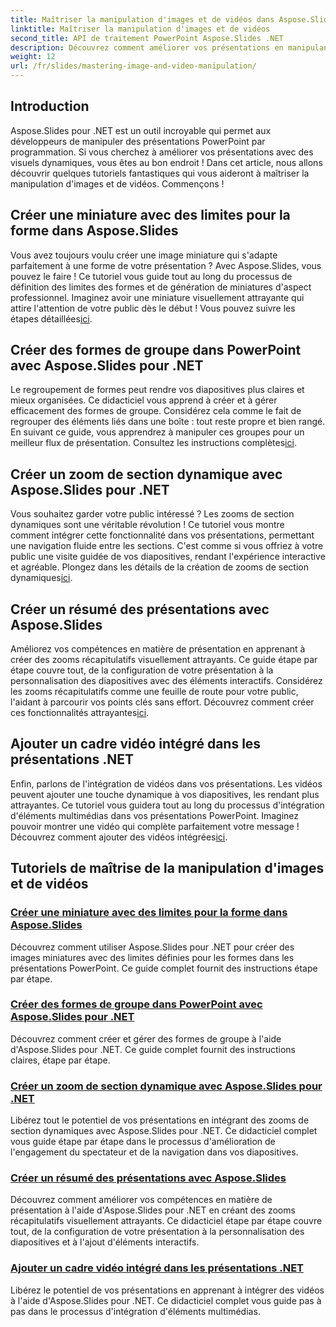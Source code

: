 ```yaml
---
title: Maîtriser la manipulation d'images et de vidéos dans Aspose.Slides
linktitle: Maîtriser la manipulation d'images et de vidéos
second_title: API de traitement PowerPoint Aspose.Slides .NET
description: Découvrez comment améliorer vos présentations en manipulant des images et des vidéos à l'aide d'Aspose.Slides pour .NET. Ce guide complet propose des didacticiels étape par étape.
weight: 12
url: /fr/slides/mastering-image-and-video-manipulation/
---
```

## Introduction

Aspose.Slides pour .NET est un outil incroyable qui permet aux développeurs de manipuler des présentations PowerPoint par programmation. Si vous cherchez à améliorer vos présentations avec des visuels dynamiques, vous êtes au bon endroit ! Dans cet article, nous allons découvrir quelques tutoriels fantastiques qui vous aideront à maîtriser la manipulation d'images et de vidéos. Commençons !

## Créer une miniature avec des limites pour la forme dans Aspose.Slides

 Vous avez toujours voulu créer une image miniature qui s'adapte parfaitement à une forme de votre présentation ? Avec Aspose.Slides, vous pouvez le faire ! Ce tutoriel vous guide tout au long du processus de définition des limites des formes et de génération de miniatures d'aspect professionnel. Imaginez avoir une miniature visuellement attrayante qui attire l'attention de votre public dès le début ! Vous pouvez suivre les étapes détaillées[ici](./create-thumbnail-bounds-shape/).

## Créer des formes de groupe dans PowerPoint avec Aspose.Slides pour .NET

Le regroupement de formes peut rendre vos diapositives plus claires et mieux organisées. Ce didacticiel vous apprend à créer et à gérer efficacement des formes de groupe. Considérez cela comme le fait de regrouper des éléments liés dans une boîte : tout reste propre et bien rangé. En suivant ce guide, vous apprendrez à manipuler ces groupes pour un meilleur flux de présentation. Consultez les instructions complètes[ici](./create-group-shapes/).

## Créer un zoom de section dynamique avec Aspose.Slides pour .NET

 Vous souhaitez garder votre public intéressé ? Les zooms de section dynamiques sont une véritable révolution ! Ce tutoriel vous montre comment intégrer cette fonctionnalité dans vos présentations, permettant une navigation fluide entre les sections. C'est comme si vous offriez à votre public une visite guidée de vos diapositives, rendant l'expérience interactive et agréable. Plongez dans les détails de la création de zooms de section dynamiques[ici](./create-dynamic-section-zoom/).

## Créer un résumé des présentations avec Aspose.Slides

Améliorez vos compétences en matière de présentation en apprenant à créer des zooms récapitulatifs visuellement attrayants. Ce guide étape par étape couvre tout, de la configuration de votre présentation à la personnalisation des diapositives avec des éléments interactifs. Considérez les zooms récapitulatifs comme une feuille de route pour votre public, l'aidant à parcourir vos points clés sans effort. Découvrez comment créer ces fonctionnalités attrayantes[ici](./create-summary-zoom/).

## Ajouter un cadre vidéo intégré dans les présentations .NET

 Enfin, parlons de l'intégration de vidéos dans vos présentations. Les vidéos peuvent ajouter une touche dynamique à vos diapositives, les rendant plus attrayantes. Ce tutoriel vous guidera tout au long du processus d'intégration d'éléments multimédias dans vos présentations PowerPoint. Imaginez pouvoir montrer une vidéo qui complète parfaitement votre message ! Découvrez comment ajouter des vidéos intégrées[ici](./add-embedded-videos-frame/).

## Tutoriels de maîtrise de la manipulation d'images et de vidéos
### [Créer une miniature avec des limites pour la forme dans Aspose.Slides](./create-thumbnail-bounds-shape/)
Découvrez comment utiliser Aspose.Slides pour .NET pour créer des images miniatures avec des limites définies pour les formes dans les présentations PowerPoint. Ce guide complet fournit des instructions étape par étape.
### [Créer des formes de groupe dans PowerPoint avec Aspose.Slides pour .NET](./create-group-shapes/)
Découvrez comment créer et gérer des formes de groupe à l'aide d'Aspose.Slides pour .NET. Ce guide complet fournit des instructions claires, étape par étape.
### [Créer un zoom de section dynamique avec Aspose.Slides pour .NET](./create-dynamic-section-zoom/)
Libérez tout le potentiel de vos présentations en intégrant des zooms de section dynamiques avec Aspose.Slides pour .NET. Ce didacticiel complet vous guide étape par étape dans le processus d'amélioration de l'engagement du spectateur et de la navigation dans vos diapositives.
### [Créer un résumé des présentations avec Aspose.Slides](./create-summary-zoom/)
Découvrez comment améliorer vos compétences en matière de présentation à l'aide d'Aspose.Slides pour .NET en créant des zooms récapitulatifs visuellement attrayants. Ce didacticiel étape par étape couvre tout, de la configuration de votre présentation à la personnalisation des diapositives et à l'ajout d'éléments interactifs.
### [Ajouter un cadre vidéo intégré dans les présentations .NET](./add-embedded-videos-frame/)
Libérez le potentiel de vos présentations en apprenant à intégrer des vidéos à l'aide d'Aspose.Slides pour .NET. Ce didacticiel complet vous guide pas à pas dans le processus d'intégration d'éléments multimédias.